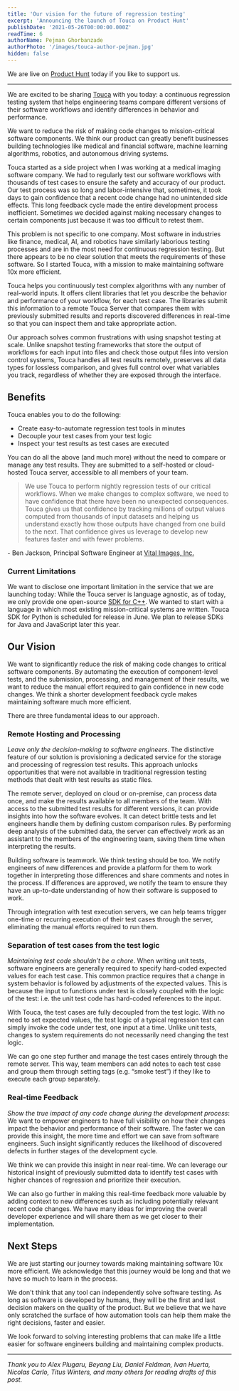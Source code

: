 ```yaml
---
title: 'Our vision for the future of regression testing'
excerpt: 'Announcing the launch of Touca on Product Hunt'
publishDate: '2021-05-26T00:00:00.000Z'
readTime: 6
authorName: Pejman Ghorbanzade
authorPhoto: '/images/touca-author-pejman.jpg'
hidden: false
---
```


We are live on [Product Hunt](https://www.producthunt.com/posts/touca) today if
you like to support us.

---

We are excited to be sharing [Touca](https://touca.io/) with you today: a
continuous regression testing system that helps engineering teams compare
different versions of their software workflows and identify differences in
behavior and performance.

We want to reduce the risk of making code changes to mission-critical software
components. We think our product can greatly benefit businesses building
technologies like medical and financial software, machine learning algorithms,
robotics, and autonomous driving systems.

Touca started as a side project when I was working at a medical imaging software
company. We had to regularly test our software workflows with thousands of test
cases to ensure the safety and accuracy of our product. Our test process was so
long and labor-intensive that, sometimes, it took days to gain confidence that a
recent code change had no unintended side effects. This long feedback cycle made
the entire development process inefficient. Sometimes we decided against making
necessary changes to certain components just because it was too difficult to
retest them.

This problem is not specific to one company. Most software in industries like
finance, medical, AI, and robotics have similarly laborious testing processes
and are in the most need for continuous regression testing. But there appears to
be no clear solution that meets the requirements of these software. So I started
Touca, with a mission to make maintaining software 10x more efficient.

Touca helps you continuously test complex algorithms with any number of
real-world inputs. It offers client libraries that let you describe the behavior
and performance of your workflow, for each test case. The libraries submit this
information to a remote Touca Server that compares them with previously
submitted results and reports discovered differences in real-time so that you
can inspect them and take appropriate action.

Our approach solves common frustrations with using snapshot testing at scale.
Unlike snapshot testing frameworks that store the output of workflows for each
input into files and check those output files into version control systems,
Touca handles all test results remotely, preserves all data types for lossless
comparison, and gives full control over what variables you track, regardless of
whether they are exposed through the interface.

## Benefits

Touca enables you to do the following:

- Create easy-to-automate regression test tools in minutes
- Decouple your test cases from your test logic
- Inspect your test results as test cases are executed

You can do all the above (and much more) without the need to compare or manage
any test results. They are submitted to a self-hosted or cloud-hosted Touca
server, accessible to all members of your team.

> We use Touca to perform nightly regression tests of our critical workflows.
> When we make changes to complex software, we need to have confidence that
> there have been no unexpected consequences. Touca gives us that confidence by
> tracking millions of output values computed from thousands of input datasets
> and helping us understand exactly how those outputs have changed from one
> build to the next. That confidence gives us leverage to develop new features
> faster and with fewer problems.

\- Ben Jackson, Principal Software Engineer at
[Vital Images, Inc.](https://www.vitalimages.com/enterprise-imaging-solution/advanced-visualization)

### Current Limitations

We want to disclose one important limitation in the service that we are
launching today: While the Touca server is language agnostic, as of today, we
only provide one open-source
[SDK for C++](https://github.com/trytouca/touca-cpp). We wanted to start with a
language in which most existing mission-critical systems are written. Touca SDK
for Python is scheduled for release in June. We plan to release SDKs for Java
and JavaScript later this year.

## Our Vision

We want to significantly reduce the risk of making code changes to critical
software components. By automating the execution of component-level tests, and
the submission, processing, and management of their results, we want to reduce
the manual effort required to gain confidence in new code changes. We think a
shorter development feedback cycle makes maintaining software much more
efficient.

There are three fundamental ideas to our approach.

### Remote Hosting and Processing

_Leave only the decision-making to software engineers_. The distinctive feature
of our solution is provisioning a dedicated service for the storage and
processing of regression test results. This approach unlocks opportunities that
were not available in traditional regression testing methods that dealt with
test results as static files.

The remote server, deployed on cloud or on-premise, can process data once, and
make the results available to all members of the team. With access to the
submitted test results for different versions, it can provide insights into how
the software evolves. It can detect brittle tests and let engineers handle them
by defining custom comparison rules. By performing deep analysis of the
submitted data, the server can effectively work as an assistant to the members
of the engineering team, saving them time when interpreting the results.

Building software is teamwork. We think testing should be too. We notify
engineers of new differences and provide a platform for them to work together in
interpreting those differences and share comments and notes in the process. If
differences are approved, we notify the team to ensure they have an up-to-date
understanding of how their software is supposed to work.

Through integration with test execution servers, we can help teams trigger
one-time or recurring execution of their test cases through the server,
eliminating the manual efforts required to run them.

### Separation of test cases from the test logic

_Maintaining test code shouldn’t be a chore_. When writing unit tests, software
engineers are generally required to specify hard-coded expected values for each
test case. This common practice requires that a change in system behavior is
followed by adjustments of the expected values. This is because the input to
functions under test is closely coupled with the logic of the test: i.e. the
unit test code has hard-coded references to the input.

With Touca, the test cases are fully decoupled from the test logic. With no need
to set expected values, the test logic of a typical regression test can simply
invoke the code under test, one input at a time. Unlike unit tests, changes to
system requirements do not necessarily need changing the test logic.

We can go one step further and manage the test cases entirely through the remote
server. This way, team members can add notes to each test case and group them
through setting tags (e.g. “smoke test”) if they like to execute each group
separately.

### Real-time Feedback

_Show the true impact of any code change during the development process_: We
want to empower engineers to have full visibility on how their changes impact
the behavior and performance of their software. The faster we can provide this
insight, the more time and effort we can save from software engineers. Such
insight significantly reduces the likelihood of discovered defects in further
stages of the development cycle.

We think we can provide this insight in near real-time. We can leverage our
historical insight of previously submitted data to identify test cases with
higher chances of regression and prioritize their execution.

We can also go further in making this real-time feedback more valuable by adding
context to new differences such as including potentially relevant recent code
changes. We have many ideas for improving the overall developer experience and
will share them as we get closer to their implementation.

## Next Steps

We are just starting our journey towards making maintaining software 10x more
efficient. We acknowledge that this journey would be long and that we have so
much to learn in the process.

We don't think that any tool can independently solve software testing. As long
as software is developed by humans, they will be the first and last decision
makers on the quality of the product. But we believe that we have only scratched
the surface of how automation tools can help them make the right decisions,
faster and easier.

We look forward to solving interesting problems that can make life a little
easier for software engineers building and maintaining complex products.

---

_Thank you to Alex Plugaru, Beyang Liu, Daniel Feldman, Ivan Huerta, Nicolas
Carlo, Titus Winters, and many others for reading drafts of this post._
